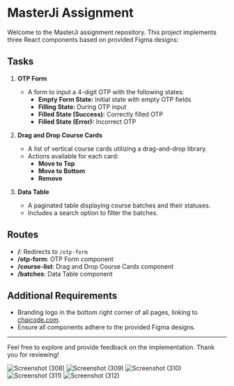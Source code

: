 # MasterJi Assignment

Welcome to the MasterJi assignment repository. This project implements three React components based on provided Figma designs:

## Tasks

1. **OTP Form**
   - A form to input a 4-digit OTP with the following states:
     - **Empty Form State:** Initial state with empty OTP fields
     - **Filling State:** During OTP input
     - **Filled State (Success):** Correctly filled OTP
     - **Filled State (Error):** Incorrect OTP

2. **Drag and Drop Course Cards**
   - A list of vertical course cards utilizing a drag-and-drop library.
   - Actions available for each card:
     - **Move to Top**
     - **Move to Bottom**
     - **Remove**

3. **Data Table**
   - A paginated table displaying course batches and their statuses.
   - Includes a search option to filter the batches.

## Routes

- **/**: Redirects to `/otp-form`
- **/otp-form**: OTP Form component
- **/course-list**: Drag and Drop Course Cards component
- **/batches**: Data Table component

## Additional Requirements

- Branding logo in the bottom right corner of all pages, linking to [chaicode.com](https://chaicode.com).
- Ensure all components adhere to the provided Figma designs.

---

Feel free to explore and provide feedback on the implementation. Thank you for reviewing!

![Screenshot (308)](https://github.com/user-attachments/assets/ae8ae575-566e-4a67-a6ad-c12f0dad3a08)
![Screenshot (309)](https://github.com/user-attachments/assets/a49771c1-6b7f-4cac-883c-b66f67ed58ba)
![Screenshot (310)](https://github.com/user-attachments/assets/6567b645-aad1-418a-b980-63e90f585b7f)
![Screenshot (311)](https://github.com/user-attachments/assets/f73737fb-e757-4406-b82e-0417d1c8c979)
![Screenshot (312)](https://github.com/user-attachments/assets/455e0ff9-24a7-4bd8-ab04-a9d301596193)
